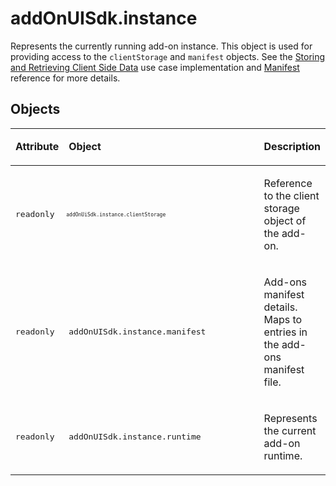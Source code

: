 # addOnUISdk.instance

Represents the currently running add-on instance. This object is used for providing access to the `clientStorage` and `manifest` objects. See the [Storing and Retrieving Client Side Data](../../guides/develop/use_cases.md#storing-and-retrieving-client-side-data) use case implementation and [Manifest](../manifest) reference for more details.

## Objects

<table columnWidths="20,50,30" class="spectrum-Table spectrum-Table--sizeM" css="
    background-color:lavender; 
    tbody {
      background-color:white;
    }">
<tr class="spectrum-Table-row">
    <td><p><strong>Attribute</strong></p></td>
    <td><p><strong>Object</strong></p></td>
    <td><p><strong>Description</strong></p></td>
</tr>
<tbody>
<tr class="spectrum-Table-row">
    <td><p><pre>readonly</pre></p></td>
    <td width="80%" style="font-size: 8px"><p><pre>addOnUiSdk.instance.clientStorage</pre></p></td>
    <td>
        <p>Reference to the client storage object of the add-on.</p>
    </td>
</tr>
<tr class="spectrum-Table-row">
    <td><p><pre>readonly</pre></p></td>
    <td ><p><pre>addOnUISdk.instance.manifest</pre></p></td>
    <td>
        <p>Add-ons manifest details. Maps to entries in the add-ons manifest file.</p>
    </td>
</tr>
<tr class="spectrum-Table-row">
    <td><p><pre>readonly</pre></p></td>
    <td><p><pre>addOnUISdk.instance.runtime</pre></p></td>
    <td>
        <p>Represents the current add-on runtime.</p>
    </td>
</tr>
</tbody>
</table>
